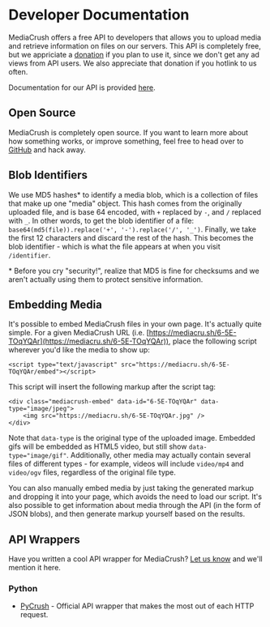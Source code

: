 # Developer Documentation

MediaCrush offers a free API to developers that allows you to upload media and retrieve information on files
on our servers. This API is completely free, but we appriciate a [donation](/donate) if you plan to use it,
since we don't get any ad views from API users. We also appreciate that donation if you hotlink to us often.

Documentation for our API is provided [here](/docs/API).

## Open Source

MediaCrush is completely open source. If you want to learn more about how something works, or improve
something, feel free to head over to [GitHub](https://github.com/MediaCrush/MediaCrush) and hack away.

## Blob Identifiers

We use MD5 hashes* to identify a media blob, which is a collection of files that make up one "media" object.
This hash comes from the originally uploaded file, and is base 64 encoded, with `+` replaced by `-`, and `/`
replaced with `_`. In other words, to get the blob identifier of a file:
`base64(md5(file)).replace('+', '-').replace('/', '_')`. Finally, we take the first 12 characters and
discard the rest of the hash. This becomes the blob identifier - which is what the file appears at when you
visit `/identifier`.

\* Before you cry "security!", realize that MD5 is fine for checksums and we aren't actually using them to
protect sensitive information.

## Embedding Media

It's possible to embed MediaCrush files in your own page. It's actually quite simple. For a given MediaCrush
URL (i.e. [https://mediacru.sh/6-5E-TOqYQAr](https://mediacru.sh/6-5E-TOqYQAr)), place the following script
wherever you'd like the media to show up:

    <script type="text/javascript" src="https://mediacru.sh/6-5E-TOqYQAr/embed"></script>

This script will insert the following markup after the script tag:

    <div class="mediacrush-embed" data-id="6-5E-TOqYQAr" data-type="image/jpeg">
        <img src="https://mediacru.sh/6-5E-TOqYQAr.jpg" />
    </div>

Note that `data-type` is the original type of the uploaded image. Embedded gifs will be embedded as HTML5
video, but still show `data-type="image/gif"`. Additionally, other media may actually contain several files
of different types - for example, videos will include `video/mp4` and `video/ogv` files, regardless of the
original file type.

You can also manually embed media by just taking the generated markup and dropping it into your page, which
avoids the need to load our script. It's also possible to get information about media through the API (in the
form of JSON blobs), and then generate markup yourself based on the results.

## API Wrappers

Have you written a cool API wrapper for MediaCrush? [Let us know](mailto:support@mediacru.sh) and we'll mention it here.

### Python

* [PyCrush](https://github.com/MediaCrush/PyCrush) - Official API wrapper that makes the most out of each HTTP request.
